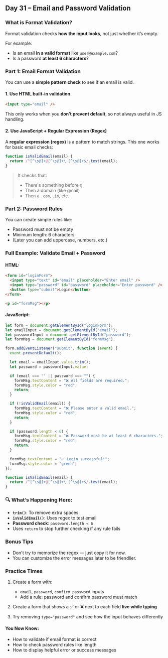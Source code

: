 <article class="day-block">

## Day 31 – Email and Password Validation

### What is Format Validation?

Format validation checks **how the input looks**, not just whether it’s empty.

For example:

- Is an email **in a valid format** like `user@example.com`?
- Is a password **at least 6 characters**?

### Part 1: Email Format Validation

You can use a **simple pattern check** to see if an email is valid.

#### 1. Use HTML built-in validation

```html
<input type="email" />
```

This only works when you **don’t prevent default**, so not always useful in JS handling.

#### 2. Use JavaScript + Regular Expression (Regex)

A **regular expression (regex)** is a pattern to match strings. This one works for basic email checks:

```js
function isValidEmail(email) {
  return /^[^\s@]+@[^\s@]+\.[^\s@]+$/.test(email);
}
```

> It checks that:
>
> - There's something before `@`
> - Then a domain (like gmail)
> - Then a `.com`, `.in`, etc.

### Part 2: Password Rules

You can create simple rules like:

- Password must not be empty
- Minimum length: 6 characters
- (Later you can add uppercase, numbers, etc.)

### Full Example: Validate Email + Password

#### HTML:

```html
<form id="loginForm">
  <input type="text" id="email" placeholder="Enter email" />
  <input type="password" id="password" placeholder="Enter password" />
  <button type="submit">Login</button>
</form>

<p id="formMsg"></p>
```

#### JavaScript:

```js
let form = document.getElementById("loginForm");
let emailInput = document.getElementById("email");
let passwordInput = document.getElementById("password");
let formMsg = document.getElementById("formMsg");

form.addEventListener("submit", function (event) {
  event.preventDefault();

  let email = emailInput.value.trim();
  let password = passwordInput.value;

  if (email === "" || password === "") {
    formMsg.textContent = "❌ All fields are required.";
    formMsg.style.color = "red";
    return;
  }

  if (!isValidEmail(email)) {
    formMsg.textContent = "❌ Please enter a valid email.";
    formMsg.style.color = "red";
    return;
  }

  if (password.length < 6) {
    formMsg.textContent = "❌ Password must be at least 6 characters.";
    formMsg.style.color = "red";
    return;
  }

  formMsg.textContent = "✅ Login successful!";
  formMsg.style.color = "green";
});

function isValidEmail(email) {
  return /^[^\s@]+@[^\s@]+\.[^\s@]+$/.test(email);
}
```

### 🔍 What’s Happening Here:

- **`trim()`**: To remove extra spaces
- **`isValidEmail()`**: Uses regex to test email
- **Password check**: `password.length < 6`
- Uses `return` to stop further checking if any rule fails

### Bonus Tips

- Don't try to memorize the regex — just copy it for now.
- You can customize the error messages later to be friendlier.

<div class="practice">

### Practice Times

1. Create a form with:

   - `email`, `password`, `confirm password` inputs
   - Add a rule: password and confirm password must match

2. Create a form that shows a ✅ or ❌ next to each field **live while typing**
3. Try removing `type="password"` and see how the input behaves differently

</div>

#### You Now Know:

- How to validate if email format is correct
- How to check password rules like length
- How to display helpful error or success messages

</article>
